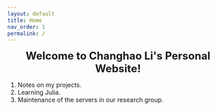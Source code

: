 ```yaml
---
layout: default
title: Home
nav_order: 1
permalink: /
---
```


<center><font size=5><b>Welcome to Changhao Li's Personal Website!</b></font></center>


1. Notes on my projects.
2. Learning Julia.
3. Maintenance of the servers in our research group.
